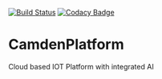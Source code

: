 [![Build Status](https://travis-ci.com/kalperen/CamdenPlatform.svg?branch=master)](https://travis-ci.org/kalperen/CamdenPlatform)
[![Codacy Badge](https://api.codacy.com/project/badge/Grade/7b4b26ff2c0a4c0caddb1f6ab18eb13f)](https://www.codacy.com/app/kalperen/CamdenPlatform?utm_source=github.com&amp;utm_medium=referral&amp;utm_content=kalperen/CamdenPlatform&amp;utm_campaign=Badge_Grade)

# CamdenPlatform
Cloud based IOT Platform with integrated AI
